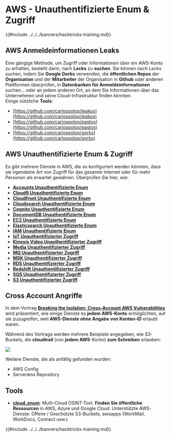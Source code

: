 # AWS - Unauthentifizierte Enum & Zugriff

{{#include ../../../banners/hacktricks-training.md}}

## AWS Anmeldeinformationen Leaks

Eine gängige Methode, um Zugriff oder Informationen über ein AWS-Konto zu erhalten, besteht darin, nach **Lecks** zu **suchen**. Sie können nach Lecks suchen, indem Sie **Google Dorks** verwenden, die **öffentlichen Repos** der **Organisation** und der **Mitarbeiter** der Organisation in **Github** oder anderen Plattformen überprüfen, in **Datenbanken für Anmeldeinformationen** suchen... oder an jedem anderen Ort, an dem Sie Informationen über das Unternehmen und seine Cloud-Infrastruktur finden könnten.\
Einige nützliche **Tools**:

- [https://github.com/carlospolop/leakos](https://github.com/carlospolop/leakos)
- [https://github.com/carlospolop/pastos](https://github.com/carlospolop/pastos)
- [https://github.com/carlospolop/gorks](https://github.com/carlospolop/gorks)

## AWS Unauthentifizierte Enum & Zugriff

Es gibt mehrere Dienste in AWS, die so konfiguriert werden könnten, dass sie irgendeine Art von Zugriff für das gesamte Internet oder für mehr Personen als erwartet gewähren. Überprüfen Sie hier, wie:

- [**Accounts Unauthentifizierte Enum**](aws-accounts-unauthenticated-enum.md)
- [**Cloud9 Unauthentifizierte Enum**](https://github.com/carlospolop/hacktricks-cloud/blob/master/pentesting-cloud/aws-security/aws-unauthenticated-enum-access/broken-reference/README.md)
- [**Cloudfront Unauthentifizierte Enum**](aws-cloudfront-unauthenticated-enum.md)
- [**Cloudsearch Unauthentifizierte Enum**](https://github.com/carlospolop/hacktricks-cloud/blob/master/pentesting-cloud/aws-security/aws-unauthenticated-enum-access/broken-reference/README.md)
- [**Cognito Unauthentifizierte Enum**](aws-cognito-unauthenticated-enum.md)
- [**DocumentDB Unauthentifizierte Enum**](aws-documentdb-enum.md)
- [**EC2 Unauthentifizierte Enum**](aws-ec2-unauthenticated-enum.md)
- [**Elasticsearch Unauthentifizierte Enum**](aws-elasticsearch-unauthenticated-enum.md)
- [**IAM Unauthentifizierte Enum**](aws-iam-and-sts-unauthenticated-enum.md)
- [**IoT Unauthentifizierter Zugriff**](aws-iot-unauthenticated-enum.md)
- [**Kinesis Video Unauthentifizierter Zugriff**](aws-kinesis-video-unauthenticated-enum.md)
- [**Media Unauthentifizierter Zugriff**](aws-media-unauthenticated-enum.md)
- [**MQ Unauthentifizierter Zugriff**](aws-mq-unauthenticated-enum.md)
- [**MSK Unauthentifizierter Zugriff**](aws-msk-unauthenticated-enum.md)
- [**RDS Unauthentifizierter Zugriff**](aws-rds-unauthenticated-enum.md)
- [**Redshift Unauthentifizierter Zugriff**](aws-redshift-unauthenticated-enum.md)
- [**SQS Unauthentifizierter Zugriff**](aws-sqs-unauthenticated-enum.md)
- [**S3 Unauthentifizierter Zugriff**](aws-s3-unauthenticated-enum.md)

## Cross Account Angriffe

In dem Vortrag [**Breaking the Isolation: Cross-Account AWS Vulnerabilities**](https://www.youtube.com/watch?v=JfEFIcpJ2wk) wird präsentiert, wie einige Dienste es **jedem AWS-Konto** ermöglichten, auf sie zuzugreifen, weil **AWS-Dienste ohne Angabe von Konten-ID** erlaubt waren.

Während des Vortrags werden mehrere Beispiele angegeben, wie S3-Buckets, die **cloudtrail** (von **jedem AWS**-Konto) **zum Schreiben** erlauben:

![](<../../../images/image (260).png>)

Weitere Dienste, die als anfällig gefunden wurden:

- AWS Config
- Serverless Repository

## Tools

- [**cloud_enum**](https://github.com/initstring/cloud_enum): Multi-Cloud OSINT-Tool. **Finden Sie öffentliche Ressourcen** in AWS, Azure und Google Cloud. Unterstützte AWS-Dienste: Offene / Geschützte S3-Buckets, awsapps (WorkMail, WorkDocs, Connect usw.)

{{#include ../../../banners/hacktricks-training.md}}
